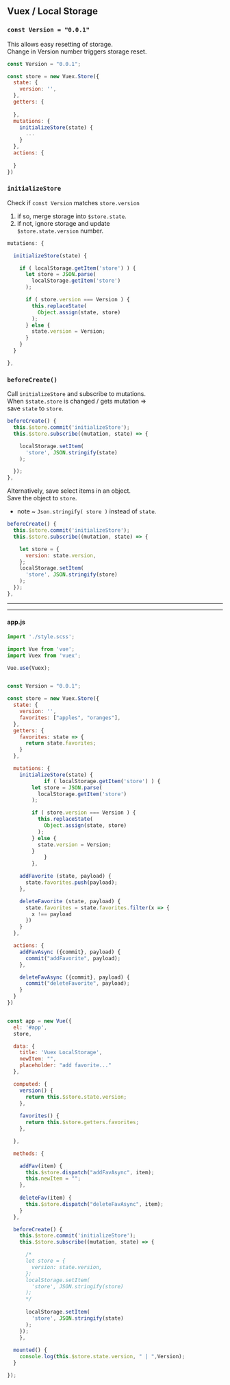 ## Vuex / Local Storage  
  
### `const Version = "0.0.1"`  
This allows easy resetting of storage.   
Change in Version number triggers storage reset. 

``` js
const Version = "0.0.1";

const store = new Vuex.Store({
  state: {
    version: '',
  },
  getters: {
      
  },
  mutations: {
    initializeStore(state) {
      ...
    }
  },
  actions: {
      
  }
})
```

  
### `initializeStore`  
Check if `const Version` matches `store.version`
1. if so, merge storage into `$store.state`.
2. if not, ignore storage and update  
`$store.state.version` number.

``` js
mutations: {

  initializeStore(state) { 

    if ( localStorage.getItem('store') ) {
      let store = JSON.parse( 
        localStorage.getItem('store') 
      );

      if ( store.version === Version ) {
        this.replaceState(
          Object.assign(state, store)
        );
      } else {
        state.version = Version;
      }
    }
  }

},
```  
   
### `beforeCreate()`  
Call `initializeStore` and  subscribe to mutations.  
When `$state.store` is changed / gets mutation  =>  
save `state` to `store`.  

``` js
beforeCreate() {
  this.$store.commit('initializeStore');
  this.$store.subscribe((mutation, state) => {

    localStorage.setItem(
      'store', JSON.stringify(state)
    );

  });
},
```   

Alternatively, save select items in an object.  
Save the object to `store`.
* note ~ `Json.stringify( store )` instead of `state`.

``` js
beforeCreate() {
  this.$store.commit('initializeStore');
  this.$store.subscribe((mutation, state) => {

    let store = {
      version: state.version,
    };
    localStorage.setItem(
      'store', JSON.stringify(store)
    );
  });
},
```   
  
---
---   
#### app.js
``` js
import './style.scss';

import Vue from 'vue';
import Vuex from 'vuex';

Vue.use(Vuex);


const Version = "0.0.1";

const store = new Vuex.Store({
  state: {
    version: '',
    favorites: ["apples", "oranges"],    
  },
  getters: {
    favorites: state => {
      return state.favorites;
    }
  },

  mutations: {
    initializeStore(state) { 
			if ( localStorage.getItem('store') ) {
        let store = JSON.parse( 
          localStorage.getItem('store') 
        );

        if ( store.version === Version ) {
          this.replaceState(
            Object.assign(state, store)
          );
        } else {
          state.version = Version;
        }
			}
		},

    addFavorite (state, payload) {
      state.favorites.push(payload);
    },

    deleteFavorite (state, payload) {
      state.favorites = state.favorites.filter(x => {
        x !== payload
      })
    }
  },

  actions: {
    addFavAsync ({commit}, payload) {
      commit("addFavorite", payload);
    },

    deleteFavAsync ({commit}, payload) {
      commit("deleteFavorite", payload);
    }
  }
})


const app = new Vue({ 
  el: '#app', 
  store, 

  data: {
    title: 'Vuex LocalStorage',
    newItem: "",
    placeholder: "add favorite..."
  },

  computed: {
    version() {
      return this.$store.state.version;
    },
    
    favorites() {
      return this.$store.getters.favorites;
    },

  },

  methods: {

    addFav(item) {
      this.$store.dispatch("addFavAsync", item);
      this.newItem = "";
    },
    
    deleteFav(item) {
      this.$store.dispatch("deleteFavAsync", item);
    }
  },

  beforeCreate() {
    this.$store.commit('initializeStore');
    this.$store.subscribe((mutation, state) => {

      /*
      let store = {
        version: state.version,
      };
      localStorage.setItem(
        'store', JSON.stringify(store)
      );
      */
    
      localStorage.setItem(
        'store', JSON.stringify(state)
      );
    });
	},
  
  mounted() {
    console.log(this.$store.state.version, " | ",Version);
  }

});
```

